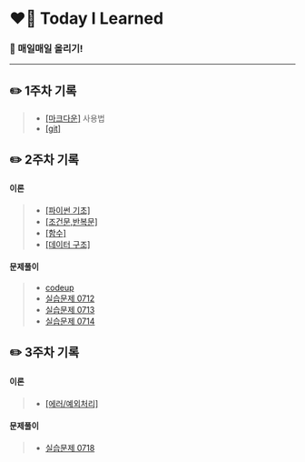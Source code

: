 # ❤️‍🔥 Today I Learned
### 📌 매일매일 올리기!
---

## ✏️ **1주차** 기록

> - [[마크다운]](./마크다운%20내용정리.md) 사용법 
> - [[git]](./git%20.md) 

## ✏️ **2주차** 기록
   #### 이론 
> - [[파이썬 기초]](./python_basics.md) 
> - [[조건문,반복문]](https://github.com/yeooness/TIL/blob/master/0712.md) 
> - [[함수]](https://github.com/yeooness/TIL/blob/master/0713.md)
> - [[데이터 구조]](https://github.com/yeooness/TIL/blob/master/0714.md) 

   #### 문제풀이
> - [codeup](https://github.com/yeooness/python/tree/master/Desktop/python/codeup)
> - [실습문제 0712](https://github.com/yeooness/python/tree/master/Desktop/python/test0712)
> - [실습문제 0713](https://github.com/yeooness/python/tree/master/Desktop/python/test0713)
> - [실습문제 0714](https://github.com/yeooness/python/tree/master/Desktop/python/test0714)

## ✏️ **3주차** 기록
   #### 이론 
> - [[에러/예외처리]](./0718.md)
   
   #### 문제풀이
> - [실습문제 0718](https://github.com/yeooness/python/tree/master/Desktop/python/test0718)
